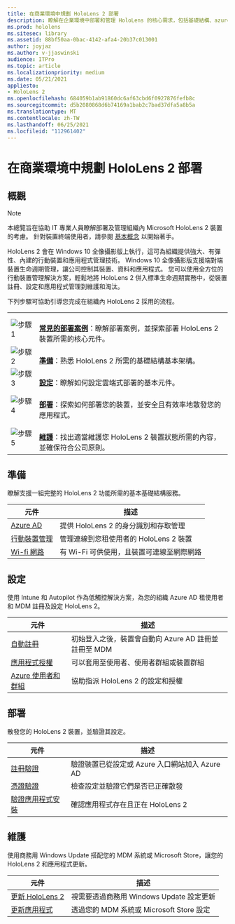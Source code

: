 ```yaml
---
title: 在商業環境中規劃 HoloLens 2 部署
description: 瞭解在企業環境中部署和管理 HoloLens 的核心需求，包括基礎結構、azure active directory 和行動裝置管理。
ms.prod: hololens
ms.sitesec: library
ms.assetid: 88bf50aa-0bac-4142-afa4-20b37c013001
author: joyjaz
ms.author: v-jjaswinski
audience: ITPro
ms.topic: article
ms.localizationpriority: medium
ms.date: 05/21/2021
appliesto:
- HoloLens 2
ms.openlocfilehash: 684059b1ab91860dc6af63cbd6f0927876fefb8c
ms.sourcegitcommit: d5b2080868d6b74169a1bab2c7bad37dfa5a8b5a
ms.translationtype: MT
ms.contentlocale: zh-TW
ms.lasthandoff: 06/25/2021
ms.locfileid: "112961402"
---
```

# <a name="planning-hololens-2-deployment-in-a-commercial-environment"></a>在商業環境中規劃 HoloLens 2 部署

## <a name="overview"></a>概觀
> [!NOTE]
> 本總覽旨在協助 IT 專業人員瞭解部署及管理組織內 Microsoft HoloLens 2 裝置的考慮。 針對裝置終端使用者，請參閱 [基本概念](hololens2-setup.md) 以開始著手。

HoloLens 2 會在 Windows 10 全像攝影版上執行，這可為組織提供強大、有彈性、內建的行動裝置和應用程式管理技術。 Windows 10 全像攝影版支援端對端裝置生命週期管理，讓公司控制其裝置、資料和應用程式。 您可以使用全方位的行動裝置管理解決方案，輕鬆地將 HoloLens 2 併入標準生命週期實務中，從裝置註冊、設定和應用程式管理到維護和淘汰。

下列步驟可協助引導您完成在組織內 HoloLens 2 採用的流程。

| | |
|--|--|
| ![步驟 1](images/1green.png)| <br/> **[常見的部署案例](hololens-requirements.md)**：瞭解部署案例，並探索部署 HoloLens 2 裝置所需的核心元件。 |
| ![步驟 2](images/2green.png)| <br/> **[準備](#prepare)**：熟悉 HoloLens 2 所需的基礎結構基本架構。 |
| ![步驟 3](images/3green.png) | <br/> **[設定](#configure)**：瞭解如何設定雲端式部署的基本元件。 |
| ![步驟 4](images/4green.png) | <br/> **[部署](#deploy)**：探索如何部署您的裝置，並安全且有效率地散發您的應用程式。 |
| ![步驟 5](images/5green.png) | <br/> **[維護](#maintain)**：找出適當維護您 HoloLens 2 裝置狀態所需的內容，並確保符合公司原則。 |

## <a name="prepare"></a>準備

瞭解支援一組完整的 HoloLens 2 功能所需的基本基礎結構服務。 

| 元件 | 描述 |
|-----------|------------|
| [Azure AD](hololens-identity.md) | 提供 HoloLens 2 的身分識別和存取管理  |
| [行動裝置管理](hololens-mdm-configure.md)| 管理連線到您租使用者的 HoloLens 2 裝置  |
| [Wi-fi 網路](hololens-commercial-infrastructure.md)| 有 Wi-Fi 可供使用，且裝置可連線至網際網路  |

## <a name="configure"></a>設定

使用 Intune 和 Autopilot 作為低觸控解決方案，為您的組織 Azure AD 租使用者和 MDM 註冊及設定 HoloLens 2。

| 元件 | 描述 |
|-----------|------------|
| [自動註冊](hololens-enroll-mdm.md#auto-enrollment-in-mdm) | 初始登入之後，裝置會自動向 Azure AD 註冊並註冊至 MDM  |
| [應用程式授權](hololens2-cloud-connected-configure.md#application-licenses)| 可以套用至使用者、使用者群組或裝置群組  |
| [Azure 使用者和群組](hololens2-cloud-connected-configure.md#azure-users-and-groups) | 協助指派 HoloLens 2 的設定和授權  |

## <a name="deploy"></a>部署

散發您的 HoloLens 2 裝置，並驗證其設定。 

| 元件 | 描述 |
|-----------|------------|
| [註冊驗證](hololens2-corp-connected-deploy.md#enrollment-validation) | 驗證裝置已從設定或 Azure 入口網站加入 Azure AD |
| [憑證驗證](hololens2-corp-connected-deploy.md#wi-fi-certificate-validation) | 檢查設定並驗證它們是否已正確散發 |
| [驗證應用程式安裝](hololens2-corp-connected-deploy.md#validate-lob-app-install) | 確認應用程式存在且正在 HoloLens 2 |

## <a name="maintain"></a>維護

使用商務用 Windows Update 搭配您的 MDM 系統或 Microsoft Store，讓您的 HoloLens 2 和應用程式更新。

| 元件 | 描述 |
|-----------|------------|
| [更新 HoloLens 2](hololens-updates.md) | 視需要透過商務用 Windows Update 設定更新 |
| [更新應用程式](app-deploy-overview.md) | 透過您的 MDM 系統或 Microsoft Store 設定
